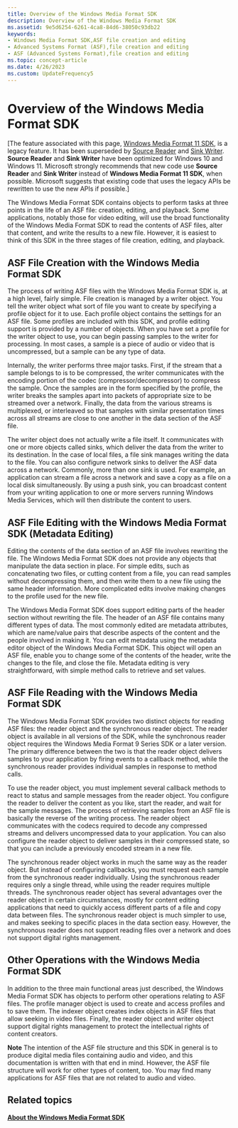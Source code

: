 ```yaml
---
title: Overview of the Windows Media Format SDK
description: Overview of the Windows Media Format SDK
ms.assetid: 9e5d6254-6261-4ca8-84d6-38050c93db22
keywords:
- Windows Media Format SDK,ASF file creation and editing
- Advanced Systems Format (ASF),file creation and editing
- ASF (Advanced Systems Format),file creation and editing
ms.topic: concept-article
ms.date: 4/26/2023
ms.custom: UpdateFrequency5
---
```


# Overview of the Windows Media Format SDK

\[The feature associated with this page, [Windows Media Format 11 SDK](/windows/win32/wmformat/windows-media-format-11-sdk), is a legacy feature. It has been superseded by [Source Reader](/windows/win32/medfound/source-reader) and [Sink Writer](/windows/win32/medfound/sink-writer). **Source Reader** and **Sink Writer** have been optimized for Windows 10 and Windows 11. Microsoft strongly recommends that new code use **Source Reader** and **Sink Writer** instead of **Windows Media Format 11 SDK**, when possible. Microsoft suggests that existing code that uses the legacy APIs be rewritten to use the new APIs if possible.\]

The Windows Media Format SDK contains objects to perform tasks at three points in the life of an ASF file: creation, editing, and playback. Some applications, notably those for video editing, will use the broad functionality of the Windows Media Format SDK to read the contents of ASF files, alter that content, and write the results to a new file. However, it is easiest to think of this SDK in the three stages of file creation, editing, and playback.

## ASF File Creation with the Windows Media Format SDK

The process of writing ASF files with the Windows Media Format SDK is, at a high level, fairly simple. File creation is managed by a writer object. You tell the writer object what sort of file you want to create by specifying a profile object for it to use. Each profile object contains the settings for an ASF file. Some profiles are included with this SDK, and profile editing support is provided by a number of objects. When you have set a profile for the writer object to use, you can begin passing samples to the writer for processing. In most cases, a sample is a piece of audio or video that is uncompressed, but a sample can be any type of data.

Internally, the writer performs three major tasks. First, if the stream that a sample belongs to is to be compressed, the writer communicates with the encoding portion of the codec (compressor/decompressor) to compress the sample. Once the samples are in the form specified by the profile, the writer breaks the samples apart into packets of appropriate size to be streamed over a network. Finally, the data from the various streams is multiplexed, or interleaved so that samples with similar presentation times across all streams are close to one another in the data section of the ASF file.

The writer object does not actually write a file itself. It communicates with one or more objects called sinks, which deliver the data from the writer to its destination. In the case of local files, a file sink manages writing the data to the file. You can also configure network sinks to deliver the ASF data across a network. Commonly, more than one sink is used. For example, an application can stream a file across a network and save a copy as a file on a local disk simultaneously. By using a push sink, you can broadcast content from your writing application to one or more servers running Windows Media Services, which will then distribute the content to users.

## ASF File Editing with the Windows Media Format SDK (Metadata Editing)

Editing the contents of the data section of an ASF file involves rewriting the file. The Windows Media Format SDK does not provide any objects that manipulate the data section in place. For simple edits, such as concatenating two files, or cutting content from a file, you can read samples without decompressing them, and then write them to a new file using the same header information. More complicated edits involve making changes to the profile used for the new file.

The Windows Media Format SDK does support editing parts of the header section without rewriting the file. The header of an ASF file contains many different types of data. The most commonly edited are metadata attributes, which are name/value pairs that describe aspects of the content and the people involved in making it. You can edit metadata using the metadata editor object of the Windows Media Format SDK. This object will open an ASF file, enable you to change some of the contents of the header, write the changes to the file, and close the file. Metadata editing is very straightforward, with simple method calls to retrieve and set values.

## ASF File Reading with the Windows Media Format SDK

The Windows Media Format SDK provides two distinct objects for reading ASF files: the reader object and the synchronous reader object. The reader object is available in all versions of the SDK, while the synchronous reader object requires the Windows Media Format 9 Series SDK or a later version. The primary difference between the two is that the reader object delivers samples to your application by firing events to a callback method, while the synchronous reader provides individual samples in response to method calls.

To use the reader object, you must implement several callback methods to react to status and sample messages from the reader object. You configure the reader to deliver the content as you like, start the reader, and wait for the sample messages. The process of retrieving samples from an ASF file is basically the reverse of the writing process. The reader object communicates with the codecs required to decode any compressed streams and delivers uncompressed data to your application. You can also configure the reader object to deliver samples in their compressed state, so that you can include a previously encoded stream in a new file.

The synchronous reader object works in much the same way as the reader object. But instead of configuring callbacks, you must request each sample from the synchronous reader individually. Using the synchronous reader requires only a single thread, while using the reader requires multiple threads. The synchronous reader object has several advantages over the reader object in certain circumstances, mostly for content editing applications that need to quickly access different parts of a file and copy data between files. The synchronous reader object is much simpler to use, and makes seeking to specific places in the data section easy. However, the synchronous reader does not support reading files over a network and does not support digital rights management.

## Other Operations with the Windows Media Format SDK

In addition to the three main functional areas just described, the Windows Media Format SDK has objects to perform other operations relating to ASF files. The profile manager object is used to create and access profiles and to save them. The indexer object creates index objects in ASF files that allow seeking in video files. Finally, the reader object and writer object support digital rights management to protect the intellectual rights of content creators.

**Note** The intention of the ASF file structure and this SDK in general is to produce digital media files containing audio and video, and this documentation is written with that end in mind. However, the ASF file structure will work for other types of content, too. You may find many applications for ASF files that are not related to audio and video.

## Related topics

<dl> <dt>

[**About the Windows Media Format SDK**](about-the-windows-media-format-sdk.md)
</dt> </dl>

 

 




